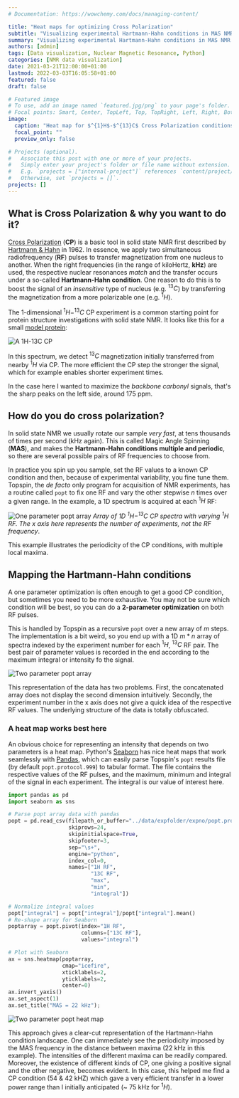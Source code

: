 ```yaml
---
# Documentation: https://wowchemy.com/docs/managing-content/

title: "Heat maps for optimizing Cross Polarization"
subtitle: "Visualizing experimental Hartmann-Hahn conditions in MAS NMR with Python"
summary: "Visualizing experimental Hartmann-Hahn conditions in MAS NMR with Python"
authors: [admin]
tags: [Data visualization, Nuclear Magnetic Resonance, Python]
categories: [NMR data visualization]
date: 2021-03-21T12:00:00+01:00
lastmod: 2022-03-03T16:05:58+01:00
featured: false
draft: false

# Featured image
# To use, add an image named `featured.jpg/png` to your page's folder.
# Focal points: Smart, Center, TopLeft, Top, TopRight, Left, Right, BottomLeft, Bottom, BottomRight.
image:
  caption: "Heat map for $^{1}H$-$^{13}C$ Cross Polarization conditions."
  focal_point: ""
  preview_only: false

# Projects (optional).
#   Associate this post with one or more of your projects.
#   Simply enter your project's folder or file name without extension.
#   E.g. `projects = ["internal-project"]` references `content/project/deep-learning/index.md`.
#   Otherwise, set `projects = []`.
projects: []
---
```


## What is Cross Polarization & why you want to do it?

[Cross
Polarization](https://en.wikipedia.org/wiki/Proton-enhanced_nuclear_induction_spectroscopy)
(**CP**) is a basic tool in solid state NMR first described by [Hartmann &
Hahn](https://journals.aps.org/pr/abstract/10.1103/PhysRev.128.2042) in 1962. In
essence, we apply two simultaneous radiofrequency (**RF**) pulses to transfer
magnetization from one nucleus to another. When the right frequencies (in the range of
kiloHertz, **kHz**) are used, the respective nuclear resonances *match* and the transfer
occurs under a so-called **Hartmann-Hahn condition**. One reason to do this is to boost
the signal of an *insensitive* type of nucleus (e.g. $^{13}C$) by transferring the
magnetization from a more polarizable one (e.g. $^{1}H$).

The 1-dimensional $^{1}H-^{13}C$ CP experiment is a common starting point for
protein structure investigations with solid state NMR. It looks like this for a small
[model protein](https://www.rcsb.org/structure/1M8M):

![A 1H-13C CP](hC_CP.png)

In this spectrum, we detect $^{13}C$ magnetization initially transferred from nearby $^{1}H$ via CP. The more efficient the CP step the stronger the signal, which for
example enables shorter experiment times.

In the case here I wanted to maximize the *backbone carbonyl* signals, that's the sharp
peaks on the left side, around 175 ppm.

## How do you do cross polarization?

In solid state NMR we usually rotate our sample *very fast*, at tens thousands of times
per second (kHz again). This is called Magic Angle Spinning (**MAS**), and makes the
**Hartmann-Hahn conditions multiple and periodic**, so there are several possible pairs
of RF frequencies to choose from. 

In practice you spin up you sample, set the RF values to a known CP condition and then,
because of experimental variability, you fine tune them. Topspin, the *de facto* only
program for acquisition of NMR experiments, has a routine called `popt` to fix one RF
and vary the other stepwise $n$ times over a given range. In the example, a 1D
spectrum is acquired at each $^{1}H$ RF:

![One parameter popt array](poptarray_zoom1.png) *Array of 1D $^{1}H-^{13}C$ CP spectra with varying $^{1}H$ RF. The x axis here represents
the number of experiments, not the RF frequency*.

This example illustrates the periodicity of the CP conditions, with multiple local
maxima. 

## Mapping the Hartmann-Hahn conditions

A one parameter optimization is often enough to get a good CP condition, but
sometimes you need to be more exhaustive. You may not be sure which condition will be
best, so you can do a **2-parameter optimization** on both RF pulses. 

This is handled by Topspin as a recursive `popt` over a new array of $m$ steps. The
implementation is a bit weird, so you end up with a 1D $m*n$ array of spectra indexed
by the experiment number for each $^{1}H$, $^{13}C$ RF pair. The best pair of
parameter values is recorded in the end according to the maximum integral or intensity
fo the signal. 

![Two parameter popt array](poptarray_full.png)

This representation of the data has two problems. First, the concatenated array does not
display the second dimension intuitively. Secondly, the experiment number in the x axis
does not give a quick idea of the respective RF values. The underlying structure of the
data is totally obfuscated. 

### A heat map works best here

An obvious choice for representing an intensity that depends on two parameters is a heat
map. Python's [Seaborn](https://seaborn.pydata.org/) has nice heat maps that work
seamlessly with [Pandas](https://pandas.pydata.org/), which can easily parse Topspin's
`popt` results file (by default `popt.protocol.999`) to tabular format. The file contains the respective values of the RF pulses, and the maximum, minimum and integral of the signal in each experiment. The integral is our value of interest here.

```python
import pandas as pd
import seaborn as sns

# Parse popt array data with pandas
popt = pd.read_csv(filepath_or_buffer="../data/expfolder/expno/popt.protocol.999",
                   skiprows=24, 
                   skipinitialspace=True, 
                   skipfooter=3, 
                   sep="\s+", 
                   engine="python", 
                   index_col=0, 
                   names=["1H RF", 
                          "13C RF",
                          "max",
                          "min",
                          "integral"])

# Normalize integral values
popt["integral"] = popt["integral"]/popt["integral"].mean()
# Re-shape array for Seaborn
poptarray = popt.pivot(index="1H RF",
                       columns=["13C RF"],
                       values="integral")

# Plot with Seaborn
ax = sns.heatmap(poptarray, 
                 cmap="icefire",
                 xticklabels=2,
                 yticklabels=2,
                 center=0)
ax.invert_yaxis()
ax.set_aspect(1)
ax.set_title("MAS = 22 kHz");

```

![Two parameter popt heat map](featured.png)

This approach gives a clear-cut representation of the Hartmann-Hahn condition landscape.
One can immediately see the periodicity imposed by the MAS frequency in the distance
between maxima (22 kHz in this example). The intensities of the different maxima can be
readily compared. Moreover, the existence of different kinds of CP, one giving a
positive signal and the other negative, becomes evident. In this case, this helped me
find a CP condition (54 & 42 kHZ) which gave a very efficient transfer in a lower power
range than I initially anticipated (~ 75 kHz for $^{1}H$).
